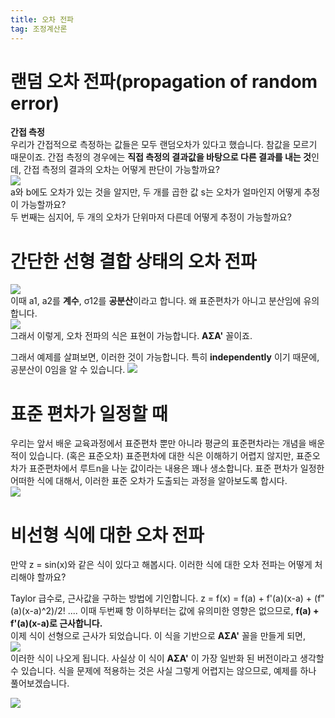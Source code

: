 ```yaml
---
title: 오차 전파
tag: 조정계산론
---
```


# 랜덤 오차 전파(propagation of random error)
**간접 측정**     
우리가 간접적으로 측정하는 값들은 모두 랜덤오차가 있다고 했습니다. 참값을 모르기 때문이죠. 간접 측정의 경우에는 **직접 측정의 결과값을 바탕으로 다른 결과를 내는 것**인데, 간접 측정의 결과의 오차는 어떻게 판단이 가능할까요?    
![](https://i.ibb.co/dKpzpkY/1.jpg)     
a와 b에도 오차가 있는 것을 알지만, 두 개를 곱한 값 s는 오차가 얼마인지 어떻게 추정이 가능할까요?    
두 번째는 심지어, 두 개의 오차가 단위마저 다른데 어떻게 추정이 가능할까요?

# 간단한 선형 결합 상태의 오차 전파
![](https://i.ibb.co/NZNf7QV/2.jpg)       
이때 a1, a2를 **계수**, σ12를 **공분산**이라고 합니다. 왜 표준편차가 아니고 분산임에 유의합니다.    
![](https://i.ibb.co/Q6ZWSCV/3.jpg)     
그래서 이렇게, 오차 전파의 식은 표현이 가능합니다. **AΣA'** 꼴이죠.

그래서 예제를 살펴보면, 이러한 것이 가능합니다. 특히 **independently** 이기 때문에, 공분산이 0임을 알 수 있습니다.
![](https://i.ibb.co/gR5vg03/4.jpg)

# 표준 편차가 일정할 때
우리는 앞서 배운 교육과정에서 표준편차 뿐만 아니라 평균의 표준편차라는 개념을 배운 적이 있습니다. (혹은 표준오차) 표준편차에 대한 식은 이해하기 어렵지 않지만, 표준오차가 표준편차에서 루트n을 나눈 값이라는 내용은 꽤나 생소합니다. 표준 편차가 일정한 어떠한 식에 대해서, 이러한 표준 오차가 도출되는 과정을 알아보도록 합시다.    
![](https://i.ibb.co/crHZhZW/stdseseries.jpg)     

# 비선형 식에 대한 오차 전파
만약 z = sin(x)와 같은 식이 있다고 해봅시다. 이러한 식에 대한 오차 전파는 어떻게 처리해야 할까요?

Taylor 급수로, 근사값을 구하는 방법에 기인합니다.
z = f(x) = f(a) + f'(a)(x-a) + (f"(a)(x-a)^2)/2! ....
이때 두번째 항 이하부터는 값에 유의미한 영향은 없으므로, **f(a) + f'(a)(x-a)로 근사합니다.**       
이제 식이 선형으로 근사가 되었습니다. 이 식을 기반으로 **AΣA'** 꼴을 만들게 되면,    
![](https://i.ibb.co/93rn5Wq/linearep.jpg)      
이러한 식이 나오게 됩니다. 사실상 이 식이 **AΣA'** 이 가장 일반화 된 버전이라고 생각할 수 있습니다. 식을 문제에 적용하는 것은 사실 그렇게 어렵지는 않으므로, 예제를 하나 풀어보겠습니다.

![](https://i.ibb.co/XxXB8Lx/exer.jpg)
